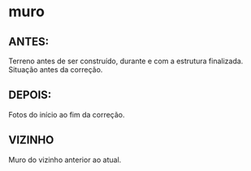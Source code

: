 # muro

## ANTES:
Terreno antes de ser construído, durante e com a estrutura finalizada. Situação antes da correção.

## DEPOIS:
Fotos do início ao fim da correção.

## VIZINHO
Muro do vizinho anterior ao atual.